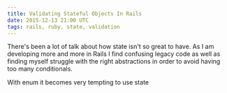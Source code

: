 ```yaml
---
title: Validating Stateful Objects In Rails
date: 2015-12-13 21:00 UTC
tags: rails, ruby, state, validation
---
```

There's been a lot of talk about how state isn't so great to have. As I am developing more and more in Rails I find confusing legacy code as well as finding myself struggle with the right abstractions in order to avoid having too many conditionals.

With enum it becomes very tempting to use state
